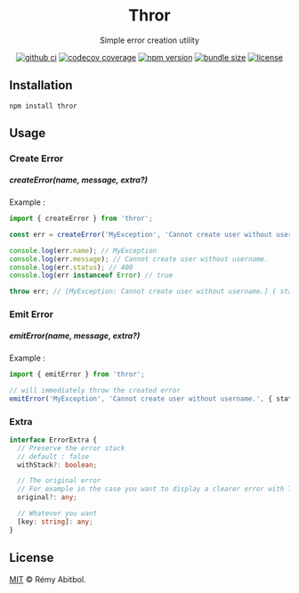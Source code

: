 <div align="center">
    <h1>Thror</h1>
    <p>Simple error creation utility</p>
</div> 

<div align="center">

[![github ci](https://img.shields.io/github/actions/workflow/status/remscodes/thror/npm-ci.yml.svg?logo=github&label=CI&style=for-the-badge)](https://github.com/remscodes/thror/actions/workflows/npm-ci.yml)
[![codecov coverage](https://img.shields.io/codecov/c/github/remscodes/thror/main.svg?style=for-the-badge&logo=codecov)](https://codecov.io/gh/remscodes/thror)
[![npm version](https://img.shields.io/npm/v/thror.svg?style=for-the-badge&logo=npm)](https://www.npmjs.org/package/thror)
[![bundle size](https://img.shields.io/bundlephobia/minzip/thror.svg?style=for-the-badge)](https://bundlephobia.com/package/thror)
[![license](https://img.shields.io/github/license/remscodes/thror.svg?style=for-the-badge)](LICENSE)

</div>

## Installation

```shell
npm install thror
```

## Usage

### Create Error

##### createError(name, message, extra?)

Example :

```ts
import { createError } from 'thror';

const err = createError('MyException', 'Cannot create user without username.', { status: 400 });

console.log(err.name); // MyException
console.log(err.message); // Cannot create user without username.
console.log(err.status); // 400 
console.log(err instanceof Error) // true

throw err; // [MyException: Cannot create user without username.] { status: 400 }
```

### Emit Error

##### emitError(name, message, extra?)

Example :

```ts
import { emitError } from 'thror';

// will immediately throw the created error 
emitError('MyException', 'Cannot create user without username.', { status: 400 }) // [MyException: Cannot create user without username.] { status: 400 }
```

### Extra

```ts
interface ErrorExtra {
  // Preserve the error stack
  // default : false
  withStack?: boolean;

  // The original error
  // For example in the case you want to display a clearer error with Thror and store the original one
  original?: any;

  // Whatever you want
  [key: string]: any;
}
```

## License
[MIT](LICENSE) © Rémy Abitbol.
